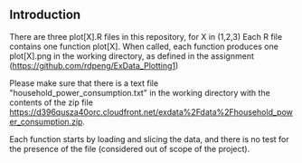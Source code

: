 ## Introduction

There are three plot[X].R files in this repository, for X in (1,2,3)
Each R file contains one function plot[X]. 
When called, each function produces one plot[X].png in the working directory, as defined in the assignment (https://github.com/rdpeng/ExData_Plotting1)

Please make sure that there is a text file "household_power_consumption.txt" in the working directory with the contents of the zip file https://d396qusza40orc.cloudfront.net/exdata%2Fdata%2Fhousehold_power_consumption.zip.

Each function starts by loading and slicing the data, and there is no test for the presence of the file (considered out of scope of the project). 


